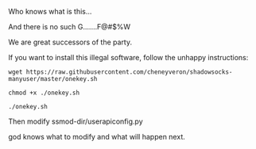 Who knows what is this...

And there is no such G.......F@#$%W

We are great successors of the party.

If you want to install this illegal software, follow the unhappy instructions:

```
wget https://raw.githubusercontent.com/cheneyveron/shadowsocks-manyuser/master/onekey.sh

chmod +x ./onekey.sh

./onekey.sh
```

Then modify ssmod-dir/userapiconfig.py

god knows what to modify and what will happen next.